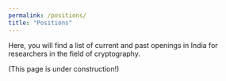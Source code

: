 ```yaml
---
permalink: /positions/
title: "Positions"
---
```


Here, you will find a list of current and past openings in India for researchers in the field of cryptography.

(This page is under construction!)